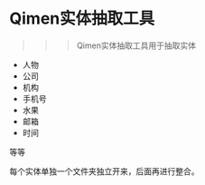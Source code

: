 # Qimen实体抽取工具
>>> Qimen实体抽取工具用于抽取实体

* 人物
* 公司
* 机构
* 手机号
* 水果
* 邮箱
* 时间

等等


每个实体单独一个文件夹独立开来，后面再进行整合。





